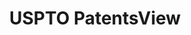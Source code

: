 ---
layout: default
bigquery: https://console.cloud.google.com/bigquery?p=patents-public-data&d=patentsview&page=dataset
citation: Attribution should be given to PatentsView for use, distribution, or derivative
  works.
code: https://github.com/CSSIP-AIR/PatentsView-Code-Snippets/
contributors: USPTO
cost: None
description: 'PatentsView includes US patent data including raw data (summaries, applications,
  pregrant applications), disambugations of inventors and assignees, and inventor
  gender estimates.  Also foreign priority data, # of figures and sheets, and government
  interest statements.'
documentation: https://patentsview.org/query/builder-faqs
last_edit: 04/12/2022, 03:45:14
location: https://patentsview.org/
maintained_by: USPTO
record_creation_timestamp: 12/2/2020 17:20:46
schema_fields:
- disamb_inventor_id_20200630
- citation_id
- disclaimer_date
- male
- withdrawn
- category
- level_one
- name
- applicant_type
- organization
- disamb_inventor_id_20181127
- disamb_assignee_id_20181127
- disamb_assignee_id_20191008
- subclass_id
- status
- rel_id
- f102_date
- date
- latin_name
- sequence
- gi_statement
- length
- disamb_inventor_id_20180528
- series_code
- action_date
- group
- doc_type
- subcategory_id
- inventor_id
- doctype
- organization_id
- lname
- state
- dependent
- text
- classification_data_source
- abstract
- disamb_inventor_id_20201229
- publication_number
- disamb_inventor_id_20170307
- male_flag
- category_id
- num
- rule_47
- level_two
- lapse_of_patent
- reldocno
- subclass
- number
- name_first
- lawyer_id
- relkind
- disamb_assignee_id_20191231
- subsection_id
- disamb_inventor_id_20200331
- rawassignee_id
- patent_id
- county_fips
- state_fips
- disamb_assignee_id_20190820
- field_title
- contract_award_number
- symbol_position
- num_sheets
- term_disclaimer
- classification_status
- variety
- subgroup_id
- disamb_assignee_id_20200630
- term_grant
- classification_value
- kind
- id
- subgroup
- application_id
- designation
- disamb_inventor_id_20190312
- filename
- group_id
- num_figures
- disamb_inventor_id_20200929
- field_id
- exemplary
- rawinventor_id
- f371_date
- county
- longitude
- disamb_assignee_id_20190312
- classification_level
- city
- sector_title
- attribution_status
- disamb_inventor_id_20190820
- main_group
- disamb_inventor_id_20191231
- disamb_inventor_id_20191008
- disamb_inventor_id_20171003
- disamb_inventor_id_20170808
- _102_date
- section
- title
- assignee_id
- mainclass_id
- _371_date
- ipc_version_indicator
- fname
- type
- country
- country_transformed
- num_claims
- term_extension
- rawlocation_id
- uuid
- disamb_inventor_id_20171226
- section_id
- disamb_assignee_id_20200331
- name_last
- latitude
- disamb_assignee_id_20200929
- role
- location_id
- deceased
- latlong
- ipc_class
- level_three
shortname: patentsview
tags:
- disambiguation
- United States
- gender
terms_of_use: Creative Commons Attribution 4.0 International License.
timeframe: 1963-1999
title: USPTO PatentsView
uuid: cf1780b1-e265-4e49-8d1d-83b9cfe0fd9a
---